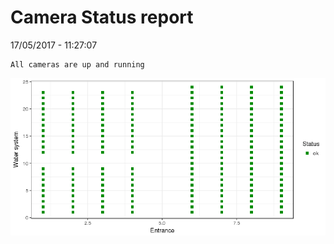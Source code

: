 Camera Status report
================
17/05/2017 - 11:27:07

    All cameras are up and running

![](camreport_files/figure-markdown_github/unnamed-chunk-2-1.png)
